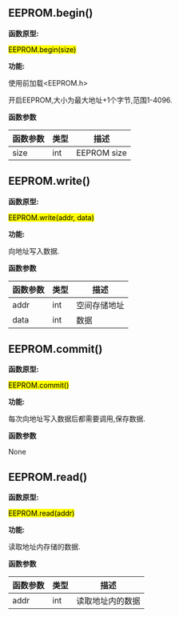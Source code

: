 ## EEPROM.begin()

**函数原型:**

<mark>EEPROM.begin(size)</mark>

**功能:**

使用前加载<EEPROM.h>

开启EEPROM,大小为最大地址+1个字节,范围1-4096.

**函数参数**
	
| 函数参数 | 类型 | 描述 |
| --- | --- | --- |
| size | int | EEPROM size |

## EEPROM.write()

**函数原型:**

<mark>EEPROM.write(addr, data)</mark>

**功能:**

向地址写入数据.

**函数参数**
	
| 函数参数 | 类型 | 描述 |
| --- | --- | --- |
| addr | int | 空间存储地址 |
| data | int | 数据 |

## EEPROM.commit()

**函数原型:**

<mark>EEPROM.commit()</mark>

**功能:**

每次向地址写入数据后都需要调用,保存数据.

**函数参数**
	
None

## EEPROM.read()

**函数原型:**

<mark>EEPROM.read(addr)</mark>

**功能:**

读取地址内存储的数据.

**函数参数**
	
| 函数参数 | 类型 | 描述 |
| --- | --- | --- |
| addr | int | 读取地址内的数据 |